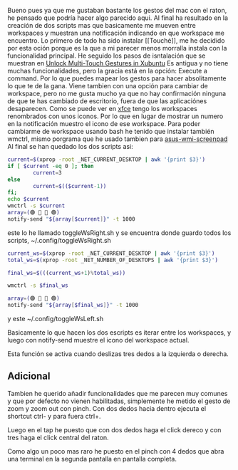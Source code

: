 Bueno pues ya que me gustaban bastante los gestos del mac con el raton, he pensado que podría hacer algo parecido aqui. Al final ha resultado en la creación de dos scripts mas que basicamente me mueven entre workspaces y muestran una notificación indicando en que workspace me encuentro.
Lo primero de todo ha sido instalar [[Touché]], me he decidido por esta oción porque es la que a mi parecer menos morralla instala con la funcionalidad principal. He seguido los pasos de isntalación que se muestran en [Unlock Multi-Touch Gestures in Xubuntu](https://blog.bluesabre.org/2022/02/17/unlock-multi-touch-gestures-in-xubuntu/)
Es antigua y no tiene muchas funcionalidades, pero la gracia está en la opción: Execute a command. Por lo que puedes mapear los gestos para hacer absolitamente lo que te de la gana.
Viene tambien con una opción para cambiar de workspace, pero no me gusta mucho ya que no hay confirmación ninguna de que te has cambiado de escritorio, fuera de que las aplicaciónes desaparecen. Como se puede ver en [xfce](xfce#Panel) tengo los workspaces renombrados con unos iconos. Por lo que en lugar de mostrar un numero en la notificación muestro el icono de ese workspace. Para poder cambiarme de workspace usando bash he tenido que instalar también wmctrl, mismo porgrama que he usado tambien para [asus-wmi-screenpad](asus-wmi-screenpad#ToggleApp)
Al final se han quedado los dos scripts asi:

```bash
current=$(xprop -root _NET_CURRENT_DESKTOP | awk '{print $3}')
if [ $current -eq 0 ]; then
        current=3
else
        current=$(($current-1))
fi;
echo $current
wmctrl -s $current
array=(🟣️ 🔵️ 🔴️ 🟢️)
notify-send "${array[$current]}" -t 1000
```
este lo he llamado toggleWsRight.sh y se encuentra donde guardo todos los scripts, ~/.config/toggleWsRight.sh

```bash
current_ws=$(xprop -root _NET_CURRENT_DESKTOP | awk '{print $3}')
total_ws=$(xprop -root _NET_NUMBER_OF_DESKTOPS | awk '{print $3}')

final_ws=$(((current_ws+1)%total_ws))

wmctrl -s $final_ws

array=(🟣️ 🔵️ 🔴️ 🟢️)
notify-send "${array[$final_ws]}" -t 1000

```
y este ~/.config/toggleWsLeft.sh

Basicamente lo que hacen los dos escripts es iterar entre los workspaces, y luego con notify-send muestre el icono del workspace actual.

Esta función se activa cuando deslizas tres dedos a la izquierda o derecha.


## Adicional

Tambien he querido añadir funcionalidades que me parecen muy comunes y que por defecto no vienen habilitadas, simplemente he metido el gesto de zoom y zoom out con pinch. Con dos dedos hacia dentro ejecuta el shortcut ctrl- y para fuera ctrl+.

Luego en el tap he puesto que con dos dedos haga el click dereco y con tres haga el click central del raton.

Como algo un poco mas raro he puesto en el pinch con 4 dedos que abra una terminal en la segunda pantalla en pantalla completa.
